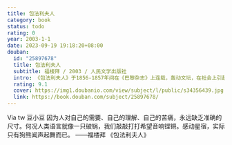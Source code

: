 ```yaml
---
title: 包法利夫人
category: book
status: todo
rating: 0
year: 2003-1-1
date: 2023-09-19 19:18:20+08:00
douban:
  id: "25897678"
  title: 包法利夫人
  subtitle: 福楼拜 / 2003 / 人民文学出版社
  intro: 《包法利夫人》于1856-1857年间在《巴黎杂志》上连载，轰动文坛，在社会上引起轩然大波。法当局对作者提起公诉，指控小说“伤风败俗、亵渎宗教”，并传唤作者到庭受审，最终以“宣判无罪”收场，而隐居乡野、籍籍无名的作者从此奠定了自己的文学声誉和在文学的地位。曾有人问福楼拜，谁是法利夫人的原型，他答道：“包法利夫人就是我自己。”
  rating: 9.1
  cover: https://img1.doubanio.com/view/subject/l/public/s34356439.jpg
  link: https://book.douban.com/subject/25897678/
---
```


Via tw 豆小豆 因为人对自己的需要、自己的理解、自己的苦痛，永远缺乏准确的尺寸。何况人类语言就像一只破锅，我们敲敲打打希望音响铿锵。感动星宿，实际只有狗熊闻声起舞而已。
——福楼拜 《包法利夫人》
